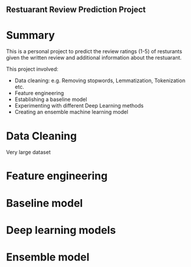 ## Restuarant Review Prediction Project

# Summary
This is a personal project to predict the review ratings (1-5) of resturants given the written review and additional information about the restuarant.

This project involved:
* Data cleaning: e.g. Removing stopwords, Lemmatization, Tokenization etc.
* Feature engineering
* Establishing a baseline model
* Experimenting with different Deep Learning methods
* Creating an ensemble machine learning model

# Data Cleaning
Very large dataset

# Feature engineering

# Baseline model

# Deep learning models

# Ensemble model
